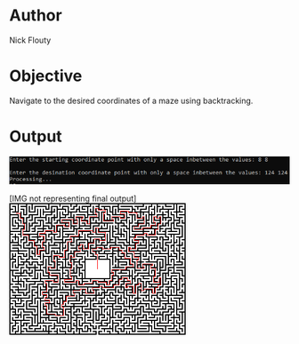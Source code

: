 # Author
Nick Flouty

# Objective
Navigate to the desired coordinates of a maze using backtracking.

# Output
![](/Capture.PNG)

[IMG not representing final output]
![](/output.bmp "Visualization of output")
